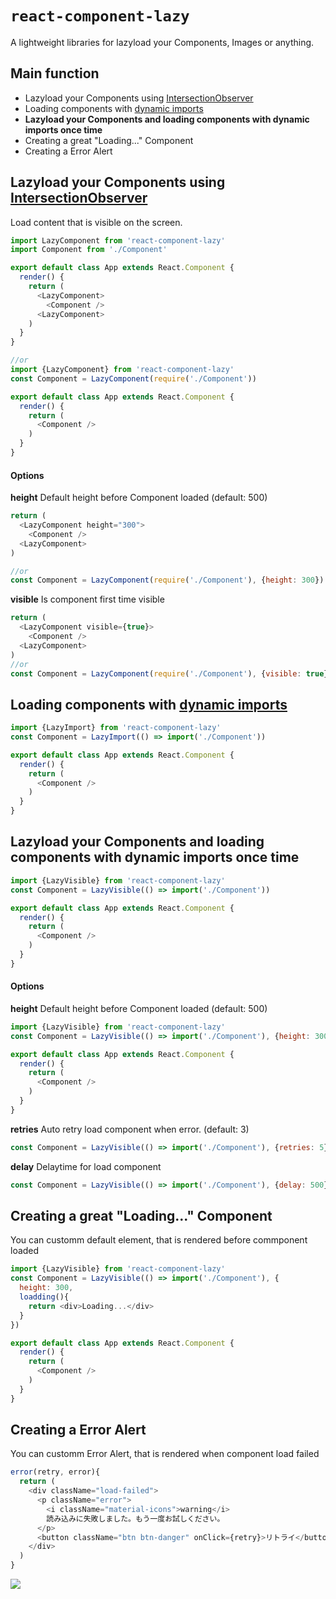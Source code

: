 
# `react-component-lazy`
A lightweight libraries for lazyload your Components, Images or anything.
## Main function
  - Lazyload your Components using [IntersectionObserver](https://developer.mozilla.org/en-US/docs/Web/API/Intersection_Observer_API)
  - Loading components with [dynamic imports](https://reactjs.org/docs/code-splitting.html)
  - **Lazyload your Components and loading components with dynamic imports once time**
  - Creating a great "Loading..." Component
  - Creating a Error Alert

## Lazyload your Components using [IntersectionObserver](https://developer.mozilla.org/en-US/docs/Web/API/Intersection_Observer_API)
 Load content that is visible on the screen.

```js
import LazyComponent from 'react-component-lazy'
import Component from './Component'

export default class App extends React.Component {
  render() {
    return (
      <LazyComponent>
        <Component />
      <LazyComponent>
    )
  }
}

//or 
import {LazyComponent} from 'react-component-lazy'
const Component = LazyComponent(require('./Component'))

export default class App extends React.Component {
  render() {
    return (
      <Component />
    )
  }
}
```

#### Options
**height**
Default height before Component loaded (default: 500)
```js
return (
  <LazyComponent height="300">
    <Component />
  <LazyComponent>
)

//or 
const Component = LazyComponent(require('./Component'), {height: 300})
```

**visible**
Is component first time visible
```js
return (
  <LazyComponent visible={true}>
    <Component />
  <LazyComponent>
)
//or
const Component = LazyComponent(require('./Component'), {visible: true}
```

## Loading components with [dynamic imports](https://reactjs.org/docs/code-splitting.html)

```js
import {LazyImport} from 'react-component-lazy'
const Component = LazyImport(() => import('./Component'))

export default class App extends React.Component {
  render() {
    return (
      <Component />
    )
  }
}
```

## Lazyload your Components and loading components with dynamic imports once time

```js
import {LazyVisible} from 'react-component-lazy'
const Component = LazyVisible(() => import('./Component'))

export default class App extends React.Component {
  render() {
    return (
      <Component />
    )
  }
}
```

#### Options
**height**
Default height before Component loaded (default: 500)
```js
import {LazyVisible} from 'react-component-lazy'
const Component = LazyVisible(() => import('./Component'), {height: 300})

export default class App extends React.Component {
  render() {
    return (
      <Component />
    )
  }
}
```

**retries**
Auto retry load component when error. (default: 3)
```js
const Component = LazyVisible(() => import('./Component'), {retries: 5})
```

**delay**
Delaytime for load component
```js
const Component = LazyVisible(() => import('./Component'), {delay: 500})
```

## Creating a great "Loading..." Component
You can customm default element, that is rendered before commponent loaded

```js
import {LazyVisible} from 'react-component-lazy'
const Component = LazyVisible(() => import('./Component'), {
  height: 300,
  loadding(){
    return <div>Loading...</div>
  }
})

export default class App extends React.Component {
  render() {
    return (
      <Component />
    )
  }
}
```

## Creating a Error Alert
You can customm Error Alert, that is rendered when component load failed

```js
error(retry, error){
  return (
    <div className="load-failed">
      <p className="error">
        <i className="material-icons">warning</i>
        読み込みに失敗しました。もう一度お試しください。
      </p>
      <button className="btn btn-danger" onClick={retry}>リトライ</button>
    </div>
  )
}
```
[![](https://qiita-image-store.s3.amazonaws.com/0/114590/16f41060-d334-12da-e756-e499a15b3a17.png)](https://qiita-image-store.s3.amazonaws.com/0/114590/16f41060-d334-12da-e756-e499a15b3a17.png)